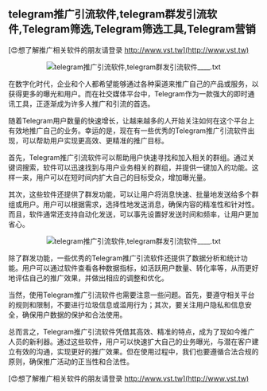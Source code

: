 ## **telegram推广引流软件,telegram群发引流软件,Telegram筛选,Telegram筛选工具,Telegram营销**

[😍想了解推广相关软件的朋友请登录 http://www.vst.tw](http://www.vst.tw)

 <center><img src="https://vst.tw/MP4/tuiguang/png/5.png" alt="telegram推广引流软件,telegram群发引流软件____.txt"></center>

在数字化时代，企业和个人都希望能够通过各种渠道来推广自己的产品或服务，以获得更多的曝光和用户。而在社交媒体平台中，Telegram作为一款强大的即时通讯工具，正逐渐成为许多人推广和引流的首选。

随着Telegram用户数量的快速增长，让越来越多的人开始关注如何在这个平台上有效地推广自己的业务。幸运的是，现在有一些优秀的Telegram推广引流软件出现，可以帮助用户实现更高效、更精准的推广目标。

首先，Telegram推广引流软件可以帮助用户快速寻找和加入相关的群组。通过关键词搜索，软件可以迅速找到与用户业务相关的群组，并提供一键加入的功能。这样一来，用户可以在短时间内扩大自己的目标受众，增加曝光量。

其次，这些软件还提供了群发功能，可以让用户将消息快速、批量地发送给多个群组或用户。用户可以根据需求，选择性地发送消息，确保内容的精准性和针对性。而且，软件通常还支持自动化发送，可以事先设置好发送时间和频率，让用户更加省心。

 <center><img src="https://vst.tw/MP4/tuiguang/png/8.png" alt="telegram推广引流软件,telegram群发引流软件____.txt"></center>

除了群发功能，一些优秀的Telegram推广引流软件还提供了数据分析和统计功能。用户可以通过软件查看各种数据指标，如活跃用户数量、转化率等，从而更好地评估自己的推广效果，并做出相应的调整和优化。

当然，使用Telegram推广引流软件也需要注意一些问题。首先，要遵守相关平台的规则和限制，不要进行垃圾信息或滥用行为；其次，要关注用户隐私和信息安全，确保用户数据的保护和合法使用。

总而言之，Telegram推广引流软件凭借其高效、精准的特点，成为了现如今推广人员的新利器。通过这些软件，用户可以快速扩大自己的业务曝光，与潜在客户建立有效的沟通，实现更好的推广效果。但在使用过程中，我们也要遵循合法合规的原则，确保推广活动的正当性和合法性。

[😍想了解推广相关软件的朋友请登录 http://www.vst.tw](http://www.vst.tw)



